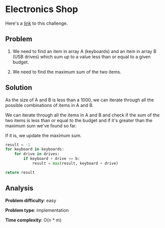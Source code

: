 # Electronics Shop

Here's a [link](https://www.hackerrank.com/challenges/electronics-shop/problem) to this challenge.

## Problem

1. We need to find an item in array A (keyboards) and an item in array B (USB drives) which sum up to a value less than or equal to a given budget.

2. We need to find the maximum sum of the two items.

## Solution

As the size of A and B is less than a 1000, we can iterate through all the possible combinations of items in A and B.

We can iterate through all the items in A and B and check if the sum of the two items is less than or equal to the budget and if it's greater than the maximum sum we've found so far.

If it is, we update the maximum sum.

```python
result = -1
for keyboard in keyboards:
    for drive in drives:
        if keyboard + drive <= b:
            result = max(result, keyboard + drive)

return result
```

## Analysis

**Problem difficulty**: easy

**Problem type**: implementation

**Time complexity**: O(n * m)
